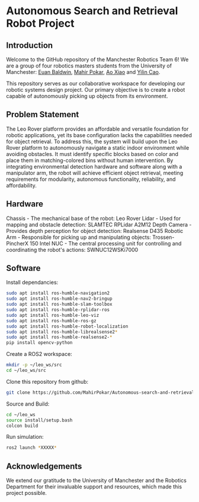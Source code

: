 # Autonomous Search and Retrieval Robot Project 

## Introduction

Welcome to the GitHub repository of the Manchester Robotics Team 6! We are a group of four robotics masters students from the University of Manchester: [Euan Baldwin](https://euanbaldwin.github.io), [Mahir Pokar](https://mahirpokar.github.io), [Ao Xiao](https://kkoalayep.github.io) and [Yilin Cao](https://halfmountain4.github.io/). 

This repository serves as our collaborative workspace for developing our robotic systems design project. Our primary objective is to create a robot capable of autonomously picking up objects from its environment.

## Problem Statement

The Leo Rover platform provides an affordable and versatile foundation for robotic applications, yet its base configuration lacks the capabilities needed for object retrieval. To address this, the system will build upon the Leo Rover platform to autonomously navigate a static indoor environment while avoiding obstacles. It must identify specific blocks based on color and place them in matching-colored bins without human intervention. By integrating environmental detection hardware and software along with a manipulator arm, the robot will achieve efficient object retrieval, meeting requirements for modularity, autonomous functionality, reliability, and affordability.

## Hardware

Chassis - The mechanical base of the robot: Leo Rover
Lidar - Used for mapping and obstacle detection: SLAMTEC RPLidar A2M12
Depth Camera - Provides depth perception for object detection: Realsense D435
Robotic Arm - Responsible for picking up and manipulating objects: Trossen-PincherX 150
Intel NUC - The central processing unit for controlling and coordinating the robot's actions: SWNUC12WSKi7000

## Software

Install dependancies:

```bash
sudo apt install ros-humble-navigation2
sudo apt install ros-humble-nav2-bringup
sudo apt install ros-humble-slam-toolbox
sudo apt install ros-humble-rplidar-ros
sudo apt install ros-humble-leo-viz
sudo apt install ros-humble-ros-gz
sudo apt install ros-humble-robot-localization
sudo apt install ros-humble-librealsense2*
sudo apt install ros-humble-realsense2-*
pip install opencv-python
```

Create a ROS2 workspace:

```bash
mkdir -p ~/leo_ws/src
cd ~/leo_ws/src
```

Clone this repository from github:

```bash
git clone https://github.com/MahirPokar/Autonomous-search-and-retrieval-robot-project.git
```

Source and Build:

```bash
cd ~/leo_ws
source install/setup.bash
colcon build
```

Run simulation:

```bash
ros2 launch *XXXXX*
```

## Acknowledgements

We extend our gratitude to the University of Manchester and the Robotics Department for their invaluable support and resources, which made this project possible.

